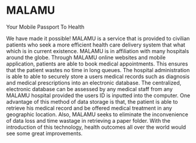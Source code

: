 # MALAMU
Your Mobile Passport To Health

We have made it possible! MALAMU is a service that is provided to civilian patients who seek a more efficient health care delivery system that what which is in current existence. MALAMU is in affiliation with many hospitals around the globe. Through MALAMU online websites and mobile application, patients are able to book medical appointments. This ensures that the patient wastes no time in long queues. The hospital administration is able to able to securely store a users medical records such as diagnosis and medical prescriptions into an electronic database. The centralized, electronic database can be assessed by any medical staff from any MALAMU hospital provided the users ID is inputted into the computer. One advantage of this method of data storage is that, the patient is able to retrieve his medical record and be offered medical treatment in any geographic location. Also, MALAMU seeks to eliminate the inconvenience of data loss and time wastage in retrieving a paper folder. With the introduction of this technology, health outcomes all over the world would see some great improvements.

